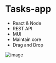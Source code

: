 # Tasks-app

- React & Node
- REST API
- MUI
- Maintain core
- Drag and Drop

![image](https://github.com/adipeled2244/Tasks-app/assets/66279141/83796adb-86bf-4be6-aaf4-a2d44d0605f4)
